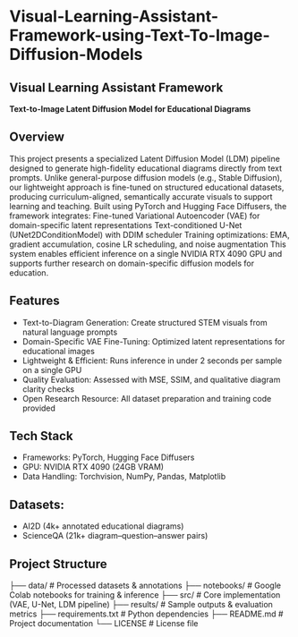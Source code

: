 # Visual-Learning-Assistant-Framework-using-Text-To-Image-Diffusion-Models

## Visual Learning Assistant Framework
**Text-to-Image Latent Diffusion Model for Educational Diagrams**

## Overview
This project presents a specialized Latent Diffusion Model (LDM) pipeline designed to generate high-fidelity educational diagrams directly from text prompts. Unlike general-purpose diffusion models (e.g., Stable Diffusion), our lightweight approach is fine-tuned on structured educational datasets, producing curriculum-aligned, semantically accurate visuals to support learning and teaching.
Built using PyTorch and Hugging Face Diffusers, the framework integrates:
Fine-tuned Variational Autoencoder (VAE) for domain-specific latent representations
Text-conditioned U-Net (UNet2DConditionModel) with DDIM scheduler
Training optimizations: EMA, gradient accumulation, cosine LR scheduling, and noise augmentation
This system enables efficient inference on a single NVIDIA RTX 4090 GPU and supports further research on domain-specific diffusion models for education.

## Features
* Text-to-Diagram Generation: Create structured STEM visuals from natural language prompts
* Domain-Specific VAE Fine-Tuning: Optimized latent representations for educational images
* Lightweight & Efficient: Runs inference in under 2 seconds per sample on a single GPU
* Quality Evaluation: Assessed with MSE, SSIM, and qualitative diagram clarity checks
* Open Research Resource: All dataset preparation and training code provided

## Tech Stack
* Frameworks: PyTorch, Hugging Face Diffusers
* GPU: NVIDIA RTX 4090 (24GB VRAM)
* Data Handling: Torchvision, NumPy, Pandas, Matplotlib

## Datasets:
* AI2D (4k+ annotated educational diagrams)
* ScienceQA (21k+ diagram–question–answer pairs)

## Project Structure
├── data/                    # Processed datasets & annotations
├── notebooks/               # Google Colab notebooks for training & inference
├── src/                     # Core implementation (VAE, U-Net, LDM pipeline)
├── results/                 # Sample outputs & evaluation metrics
├── requirements.txt         # Python dependencies
├── README.md                # Project documentation
└── LICENSE                  # License file
